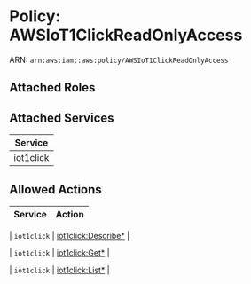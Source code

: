 # Policy: AWSIoT1ClickReadOnlyAccess

ARN: `arn:aws:iam::aws:policy/AWSIoT1ClickReadOnlyAccess`

## Attached Roles

## Attached Services

| Service |
|---------|
| iot1click |

## Allowed Actions

| Service | Action |
|:-------:|--------|

| `iot1click` | [iot1click:Describe*](../actions.md#iot1click:describeall) |

| `iot1click` | [iot1click:Get*](../actions.md#iot1click:getall) |

| `iot1click` | [iot1click:List*](../actions.md#iot1click:listall) |
